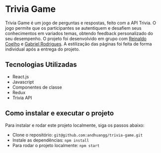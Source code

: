# Trivia Game
Trivia Game é um jogo de perguntas e respostas, feito com a API Trivia. O jogo permite que os participantes se autentiquem e desafiem seus conhecimentos em variados temas, obtendo feedback personalizado do seu desempenho.
O projeto foi desenvolvido em grupo com [Reinaldo Coelho](https://github.com/coelhoreinaldo) e [Gabriel Rodrigues](https://github.com/gabrielr99). A estilização das páginas foi feita de forma individual após a entrega do projeto.

## Tecnologias Utilizadas
- React.js
- Javascript
- Componentes de classe
- Redux
- Trivia API

## Como instalar e executar o projeto
Para instalar e rodar este projeto localmente, siga os passos abaixo:
- Clone o repositório: `git@github.com:andhuangg/trivia-game.git`
- Instale as dependências: `npm install`
- Para rodar o projeto localmente: `npm start`
